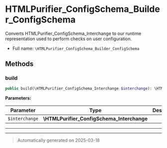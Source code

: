 
# HTMLPurifier_ConfigSchema_Builder_ConfigSchema

Converts HTMLPurifier_ConfigSchema_Interchange to our runtime
representation used to perform checks on user configuration.



* Full name: `\HTMLPurifier_ConfigSchema_Builder_ConfigSchema`




## Methods


### build



```php
public build(\HTMLPurifier_ConfigSchema_Interchange $interchange): \HTMLPurifier_ConfigSchema
```








**Parameters:**

| Parameter | Type | Description |
|-----------|------|-------------|
| `$interchange` | **\HTMLPurifier_ConfigSchema_Interchange** |  |





***


***
> Automatically generated on 2025-03-18
